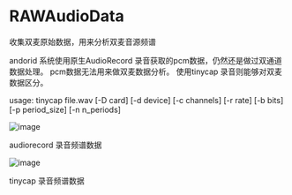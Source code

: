 # RAWAudioData
收集双麦原始数据，用来分析双麦音源频谱

andorid 系统使用原生AudioRecord 录音获取的pcm数据，仍然还是做过双通道数据处理。 pcm数据无法用来做双麦数据分析。 
使用tinycap 录音则能够对双麦数据区分。

usage:
tinycap file.wav [-D card] [-d device] [-c channels] [-r rate] [-b bits] [-p period_size] [-n n_periods]


![image](https://github.com/HelloWorld1024/RAWAudioData/edit/master/audioRecorderPcmData.png)

audiorecord 录音频谱数据


![image](https://github.com/HelloWorld1024/RAWAudioData/edit/master/tinycapData.png)

tinycap 录音频谱数据
